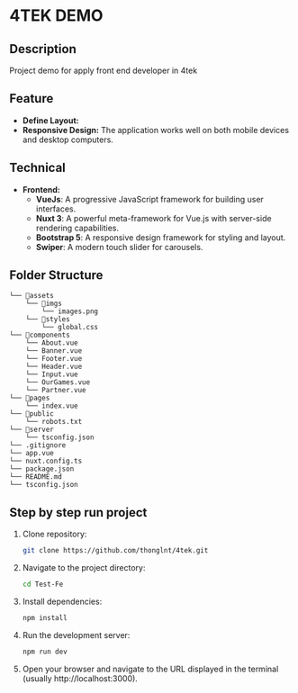 # 4TEK DEMO

## Description

Project demo for apply front end developer in 4tek

## Feature

- **Define Layout:**
- **Responsive Design:** The application works well on both mobile devices and desktop computers.

## Technical

- **Frontend:**
  - **VueJs**: A progressive JavaScript framework for building user interfaces.
  - **Nuxt 3**: A powerful meta-framework for Vue.js with server-side rendering capabilities.
  - **Bootstrap 5**: A responsive design framework for styling and layout.
  - **Swiper**: A modern touch slider for carousels.

## Folder Structure

```
└── 📁assets
    └── 📁imgs
        └── images.png
    └── 📁styles
        └── global.css
└── 📁components
    └── About.vue
    └── Banner.vue
    └── Footer.vue
    └── Header.vue
    └── Input.vue
    └── OurGames.vue
    └── Partner.vue
└── 📁pages
    └── index.vue
└── 📁public
    └── robots.txt
└── 📁server
    └── tsconfig.json
└── .gitignore
└── app.vue
└── nuxt.config.ts
└── package.json
└── README.md
└── tsconfig.json
```

## Step by step run project

1. Clone repository:
   ```bash
   git clone https://github.com/thonglnt/4tek.git
   ```
2. Navigate to the project directory:
   ```bash
   cd Test-Fe
   ```
3. Install dependencies:
   ```bash
   npm install
   ```
4. Run the development server:
   ```bash
   npm run dev
   ```
5. Open your browser and navigate to the URL displayed in the terminal (usually http://localhost:3000).
